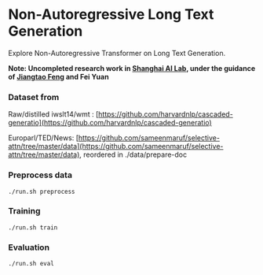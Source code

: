 # Non-Autoregressive Long Text Generation 

Explore Non-Autoregressive Transformer on Long Text Generation.

**Note: Uncompleted research work in [Shanghai AI Lab](https://www.shlab.org.cn/en), under the guidance of [Jiangtao Feng](https://jiangtaofeng.github.io/) and Fei Yuan**

### Dataset from

Raw/distilled iwslt14/wmt : [https://github.com/harvardnlp/cascaded-generatio](https://github.com/harvardnlp/cascaded-generatio)

Europarl/TED/News: [https://github.com/sameenmaruf/selective-attn/tree/master/data](https://github.com/sameenmaruf/selective-attn/tree/master/data), reordered in ./data/prepare-doc

### Preprocess data
    ./run.sh preprocess

### Training
    ./run.sh train

### Evaluation
    ./run.sh eval

